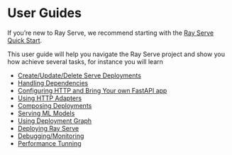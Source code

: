 # User Guides

If you’re new to Ray Serve, we recommend starting with the [Ray Serve Quick Start](getting_started).

This user guide will help you navigate the Ray Serve project and show you how achieve several tasks, for instance
you will learn
- [Create/Update/Delete Serve Deployments](managing-deployments)
- [Handling Dependencies](handling-dependencies)
- [Configuring HTTP and Bring Your own FastAPI app](http-guide)
- [Using HTTP Adapters](http-adapters)
- [Composing Deployments](handle-guide)
- [Serving ML Models](ml-models)
- [Using Deployment Graph](deployment-graph)
- [Deploying Ray Serve](deploying-serve)
- [Debugging/Monitoring](monitoring)
- [Performance Tunning](performance)